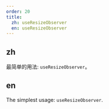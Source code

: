 ```yaml
---
order: 20
title:
  zh: useResizeObserver
  en: useResizeObserver
---
```


## zh

最简单的用法: `useResizeObserver`。

## en

The simplest usage: `useResizeObserver`.
